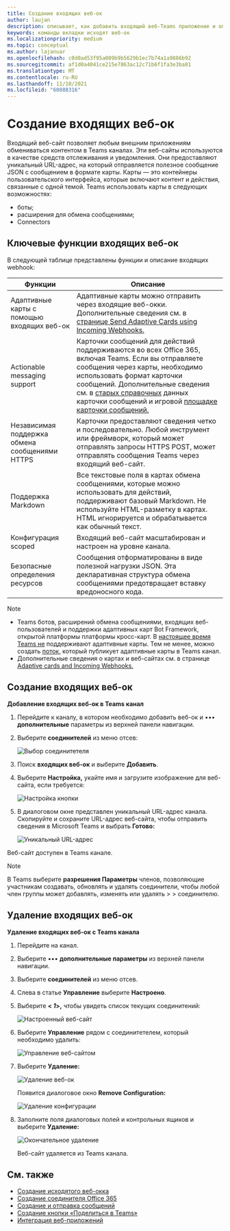```yaml
---
title: Создание входящих веб-ок
author: laujan
description: описывает, как добавить входящий веб-Teams приложение и опубликовать внешние запросы для Teams с входящие веб-окки
keywords: команды вкладки исходят веб-ок
ms.localizationpriority: medium
ms.topic: conceptual
ms.author: lajanuar
ms.openlocfilehash: c0d0ad53f95a009b9b5629b1ec7b74a1a9886b92
ms.sourcegitcommit: af1d0a4041ce215e7863ac12c71b6f1fa3e3ba81
ms.translationtype: MT
ms.contentlocale: ru-RU
ms.lasthandoff: 11/10/2021
ms.locfileid: "60888316"
---
```

# <a name="create-incoming-webhook"></a>Создание входящих веб-ок

Входящий веб-сайт позволяет любым внешним приложениям обмениваться контентом в Teams каналах. Эти веб-сайты используются в качестве средств отслеживания и уведомления. Они предоставляют уникальный URL-адрес, на который отправляется полезное сообщение JSON с сообщением в формате карты. Карты — это контейнеры пользовательского интерфейса, которые включают контент и действия, связанные с одной темой. Teams использовать карты в следующих возможностях:

* боты;
* расширения для обмена сообщениями;
* Connectors

## <a name="key-features-of-incoming-webhook"></a>Ключевые функции входящих веб-ок

В следующей таблице представлены функции и описание входящих webhook:

| Функции | Описание |
| ------- | ----------- |
|Адаптивные карты с помощью входящих веб-ок|Адаптивные карты можно отправить через входящие веб-окки. Дополнительные сведения см. в [странице Send Adaptive Cards using Incoming Webhooks.](../../webhooks-and-connectors/how-to/connectors-using.md#send-adaptive-cards-using-an-incoming-webhook)|
|Actionable messaging support|Карточки сообщений для действий поддерживаются во всех Office 365, включая Teams. Если вы отправляете сообщения через карты, необходимо использовать формат карточки сообщений. Дополнительные сведения см. в [старых справочных](/outlook/actionable-messages/message-card-reference) данных карточки сообщений и игровой [площадке карточки сообщений.](https://messagecardplayground.azurewebsites.net)|
|Независимая поддержка обмена сообщениями HTTPS|Карточки предоставляют сведения четко и последовательно. Любой инструмент или фреймворк, который может отправлять запросы HTTPS POST, может отправлять сообщения Teams через входящий веб-сайт.|
|Поддержка Markdown|Все текстовые поля в картах обмена сообщениями, которые можно использовать для действий, поддерживают базовый Markdown. Не используйте HTML-разметку в картах. HTML игнорируется и обрабатывается как обычный текст.|
|Конфигурация scoped|Входящий веб-сайт масштабирован и настроен на уровне канала.|
|Безопасные определения ресурсов|Сообщения отформатированы в виде полезной нагрузки JSON. Эта декларативная структура обмена сообщениями предотвращает вставку вредоносного кода.|

> [!NOTE]
> * Teams ботов, расширений обмена сообщениями, входящих веб-пользователей и поддержки адаптивных карт Bot Framework, открытой платформы платформы кросс-карт. В [настоящее время Teams не](../../webhooks-and-connectors/how-to/connectors-creating.md) поддерживают адаптивные карты. Тем не менее, можно создать [поток,](https://flow.microsoft.com/blog/microsoft-flow-in-microsoft-teams/) который публикует адаптивные карты в Teams канал.
> * Дополнительные сведения о картах и веб-сайтах см. в странице [Adaptive cards and Incoming Webhooks.](~/task-modules-and-cards/what-are-cards.md#adaptive-cards-and-incoming-webhooks)

## <a name="create-incoming-webhook"></a>Создание входящих веб-ок

**Добавление входящих веб-ок в Teams канал**

1. Перейдите к каналу, в котором необходимо добавить веб-ок и &#8226;&#8226;&#8226; **дополнительные** параметры из верхней панели навигации.
1. Выберите **соединителей** из меню отсев:

    ![Выбор соединитетеля](~/assets/images/connectors.png)

1. Поиск **входящих веб-ок** и выберите **Добавить**.
1. Выберите **Настройка,** укайте имя и загрузите изображение для веб-сайта, если требуется:

    ![Настройка кнопки](~/assets/images/configure.png)

1. В диалоговом окне представлен уникальный URL-адрес канала. Скопируйте и сохраните URL-адрес веб-сайта, чтобы отправить сведения в Microsoft Teams и выбрать **Готово:**

    ![Уникальный URL-адрес](~/assets/images/url.png)

Веб-сайт доступен в Teams канале.

> [!NOTE]
> В Teams выберите **разрешения Параметры** членов, позволяющие участникам создавать, обновлять и удалять соединители, чтобы любой член группы может добавлять, изменять или удалять  >    >  соединителю.

## <a name="remove-incoming-webhook"></a>Удаление входящих веб-ок

**Удаление входящих веб-ок с Teams канала**

1. Перейдите на канал.
1. Выберите &#8226;&#8226;&#8226; **дополнительные параметры** из верхней панели навигации.
1. Выберите **соединителей** из меню отсев.
1. Слева в статье **Управление** выберите **Настроено**.
1. Выберите **< *1*>,** чтобы увидеть список текущих соединитений:

    ![Настроенный веб-сайт](~/assets/images/configured.png)

1. Выберите **Управление** рядом с соединитетелем, который необходимо удалить:

    ![Управление веб-сайтом](~/assets/images/manage.png)

1. Выберите **Удаление:**

    ![Удаление веб-ок](~/assets/images/remove.png)

    Появится диалоговое окно **Remove Configuration:**

    ![Удаление конфигурации](~/assets/images/removeconfiguration.png)

1. Заполните поля диалоговых полей и контрольных ящиков и выберите **Удаление:**

    ![Окончательное удаление](~/assets/images/finalremove.png)

    Веб-сайт удаляется из Teams канала.

## <a name="see-also"></a>См. также

* [Создание исходятого веб-окка](~/webhooks-and-connectors/how-to/add-outgoing-webhook.md)
* [Создание соединителя Office 365](~/webhooks-and-connectors/how-to/connectors-creating.md)
* [Создание и отправка сообщений](~/webhooks-and-connectors/how-to/connectors-using.md)
* [Создание кнопки «Поделиться в Teams»](../../concepts/build-and-test/share-to-teams.md#create-share-to-teams-button)
* [Интеграция веб-приложений](~/samples/integrate-web-apps-overview.md)
